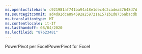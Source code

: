 ```yaml
---
ms.openlocfilehash: c921981af741ba94a18e1dec4c2cadea37648d7d
ms.sourcegitcommit: ad4d92dce894592a259721a1571b1d8736abacdb
ms.translationtype: MT
ms.contentlocale: it-IT
ms.lasthandoff: 08/04/2020
ms.locfileid: "87623481"
---
```

<span data-ttu-id="6deb9-101">PowerPivot per Excel</span><span class="sxs-lookup"><span data-stu-id="6deb9-101">PowerPivot for Excel</span></span>
